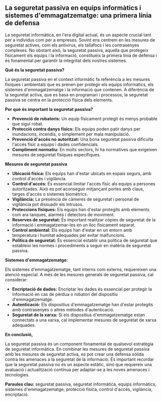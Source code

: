 ## La seguretat passiva en equips informàtics i sistemes d'emmagatzematge: una primera línia de defensa

La seguretat informàtica, en l'era digital actual, és un aspecte crucial tant per a individus com per a empreses. Sovint ens centrem en les mesures de seguretat actives, com els antivirus, els tallafocs i les contrasenyes complexes. No obstant això, la seguretat passiva, aquella que protegeix físicament els equips i la informació, constitueix la primera línia de defensa i és fonamental per garantir la integritat dels nostres sistemes.

**Què és la seguretat passiva?**

La seguretat passiva en el context informàtic fa referència a les mesures físiques i ambientals que es prenen per protegir els equips informàtics, els sistemes d'emmagatzematge i la informació que contenen. A diferència de la seguretat activa, que es basa en programari i processos, la seguretat passiva se centra en la protecció física dels elements.

**Per què és important la seguretat passiva?**

* **Prevenció de robatoris:** Un equip físicament protegit és menys probable que sigui robat.
* **Protecció contra danys físics:** Els equips poden patir danys per inundacions, incendis, o simplement per mala manipulació.
* **Prevenció d'accés no autoritzat:** Una bona seguretat passiva dificulta l'accés físic a equips i dades confidencials.
* **Compliment normatiu:** En molts sectors, hi ha normatives que exigeixen mesures de seguretat físiques específiques.

**Mesures de seguretat passiva**

* **Ubicació física:** Els equips han d'estar ubicats en espais segurs, amb control d'accés i vigilància.
* **Control d'accés:** És essencial limitar l'accés físic als equips a persones autoritzades. Això es pot aconseguir mitjançant portes amb claus, targes d'accés o sistemes biomètrics.
* **Vigilància:** La presència de càmeres de seguretat i personal de vigilància pot dissuadir els intrusos.
* **Proteccions físiques:** Els equips han d'estar protegits amb elements com ara tanques, alarmes i detectors de moviment.
* **Reserves de seguretat:** És important realitzar còpies de seguretat de la informació i emmagatzemar-les en un lloc físicament separat.
* **Control ambiental:** Els equips han d'estar en un entorn amb temperatura i humitat adequades per evitar malfuncions.
* **Política de seguretat:** És essencial establir una política de seguretat que estableixi les normes i procediments a seguir en matèria de seguretat passiva.

**Sistemes d'emmagatzematge:**

Els sistemes d'emmagatzematge, tant interns com externs, requereixen una atenció especial. A més de les mesures generals de seguretat passiva, cal considerar:

* **Encriptació de dades:** Encriptar les dades és essencial per protegir la informació en cas de pèrdua o robatori del dispositiu d'emmagatzematge.
* **Autenticació:** Els dispositius d'emmagatzematge han d'estar protegits amb contrasenyes o altres mètodes d'autenticació.
* **Seguretat de la xarxa:** Si els dispositius d'emmagatzematge estan connectats a una xarxa, cal implementar mesures de seguretat de xarxa adequades.

**En conclusió,**

La seguretat passiva és un component fonamental de qualsevol estratègia de seguretat informàtica. En combinar les mesures de seguretat passiva amb les mesures de seguretat activa, es pot crear una defensa sòlida contra les amenaces a la seguretat de la informació. És important recordar que la seguretat passiva no és un aspecte estàtic, sinó que requereix una avaluació i actualització contínua per adaptar-se a les noves amenaces i tecnologies.

**Paraules clau:** seguretat passiva, seguretat informàtica, equips informàtics, sistemes d'emmagatzematge, protecció física, control d'accés, vigilància, encriptació. 
